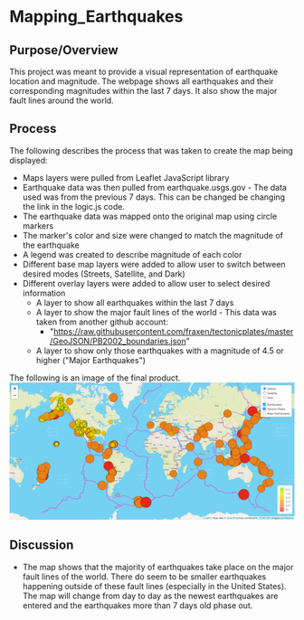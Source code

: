 # Mapping_Earthquakes

## Purpose/Overview

This project was meant to provide a visual representation of earthquake location and magnitude. The webpage shows all earthquakes and their corresponding magnitudes within the last 7 days. It also show the major fault lines around the world.  


## Process

The following describes the process that was taken to create the map being displayed:
- Maps layers were pulled from Leaflet JavaScript library
- Earthquake data was then pulled from earthquake.usgs.gov - The data used was from the previous 7 days.  This can be changed be changing the link in the logic.js code.
- The earthquake data was mapped onto the original map using circle markers
- The marker's color and size were changed to match the magnitude of the earthquake
- A legend was created to describe magnitude of each color
- Different base map layers were added to allow user to switch between desired modes (Streets, Satellite, and Dark)
- Different overlay layers were added to allow user to select desired information
  - A layer to show all earthquakes within the last 7 days
  - A layer to show the major fault lines of the world - This data was taken from another github account:
    - "https://raw.githubusercontent.com/fraxen/tectonicplates/master/GeoJSON/PB2002_boundaries.json"
  - A layer to show only those earthquakes with a magnitude of 4.5 or higher ("Major Earthquakes")


The following is an image of the final product.
![images/WorldEarthquakeMapLast7Days.png](images/WorldEarthquakeMapLast7Days.png)

## Discussion
- The map shows that the majority of earthquakes take place on the major fault lines of the world.  There do seem to be smaller earthquakes happening outside of these fault lines (especially in the United States).  The map will change from day to day as the newest earthquakes are entered and the earthquakes more than 7 days old phase out. 
